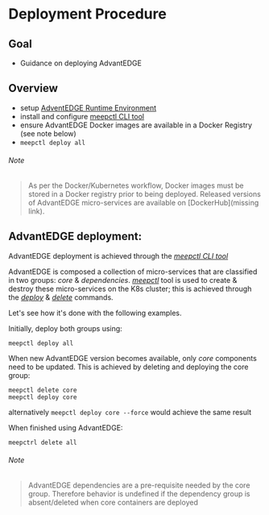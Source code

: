 # Deployment Procedure
## Goal
- Guidance on deploying AdvantEDGE

## Overview
- setup [AdventEDGE Runtime Environment](setup_runtime.md)
- install and configure [meepctl CLI tool](meepctl/meepctl.md)
- ensure AdvantEDGE Docker images are available in a Docker Registry (see note below)
- `meepctl deploy all`

###### Note
> As per the Docker/Kubernetes workflow, Docker images must be stored in a Docker registry prior to being deployed. Released versions of AdvantEDGE micro-services are available on [DockerHub](missing link).

## AdvantEDGE deployment:
AdvantEDGE deployment is achieved through the [_meepctl CLI tool_](meepctl/meepctl.md)

AdvantEDGE is composed a collection of micro-services that are classified in two groups: _core_ & _dependencies_. [_meepctl_](meepctl/meepctl.md) tool is used to create & destroy these micro-services on the K8s cluster; this is achieved through the [_deploy_](meepctl/meepctl_deploy.md) & [_delete_](meepctl/meepctl_delete.md) commands.

Let's see how it's done with the following examples.

Initially, deploy both groups using:
```
meepctl deploy all
```
When new AdvantEDGE version becomes available, only _core_ components need to be updated.
This is achieved by deleting and deploying the core group:
```
meepctl delete core
meepctl deploy core
```
alternatively
`meepctl deploy core --force` would achieve the same result

When finished using AdvantEDGE:
```
meepctrl delete all
```
###### Note
> AdvantEDGE dependencies are a pre-requisite needed by the core group. Therefore behavior is undefined if the dependency group is absent/deleted when core containers are deployed
